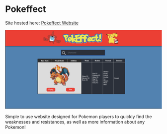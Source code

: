 # Pokeffect

Site hosted here: [Pokeffect Website](https://stark-earth-27044.herokuapp.com)

![](pokeffect-app.png)

Simple to use website designed for Pokemon players to quickly find the weaknesses and resistances, as well as more information about any Pokemon!
